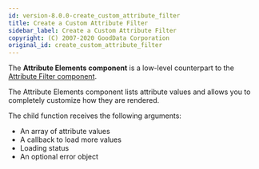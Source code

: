 ```yaml
---
id: version-8.0.0-create_custom_attribute_filter
title: Create a Custom Attribute Filter
sidebar_label: Create a Custom Attribute Filter
copyright: (C) 2007-2020 GoodData Corporation
original_id: create_custom_attribute_filter
---
```


The **Attribute Elements component** is a low-level counterpart to the [Attribute Filter component](10_vis__attribute_filter_component.md).

The Attribute Elements component lists attribute values and allows you to completely customize how they are rendered.

The child function receives the following arguments:

* An array of attribute values
* A callback to load more values
* Loading status
* An optional error object
